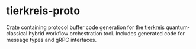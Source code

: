 # tierkreis-proto


Crate containing protocol buffer code generation for the
[tierkreis](https://github.com/CQCL/tierkreis) quantum-classical hybrid workflow
orchestration tool.
Includes generated code for message types and gRPC interfaces.
